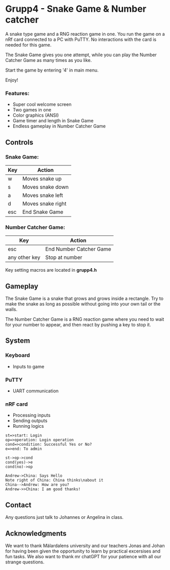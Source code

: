 # Grupp4 - Snake Game &  Number catcher
A snake type game and a RNG reaction game in one. You run the game on a nRf card connected to a PC with PuTTY. No interactions with the card is needed for this game.

The Snake Game gives you one attempt, while you can play the Number Catcher Game as many times as you like.

Start the game by entering '4' in main menu.

Enjoy!

### Features:
- Super cool welcome screen
- Two games in one
- Color graphics (ANSI)
- Game timer and length in Snake Game
- Endless gameplay in Number Catcher Game

## Controls
### Snake Game:
| Key | Action           | 
| --- | ---------------- |
| w   | Moves snake up   |
| s   | Moves snake down |
| a   | Moves snake left |
| d   | Moves snake right|
| esc | End Snake Game    |

### Number Catcher Game:
| Key      | Action                 | 
| -------- | ---------------------- |
| esc      | End Number Catcher Game|
| any other key| Stop at number         |

Key setting macros are located in **grupp4.h**

## Gameplay
The Snake Game is a snake that grows and grows inside a rectangle. Try to make the snake as long as possible without going into your own tail or the walls.

The Number Catcher Game is a RNG reaction game where you need to wait for your number to appear, and then react by pushing a key to stop it.

## System

### Keyboard
- Inputs to game
### PuTTY
- UART communication
### nRF card
- Processing inputs
- Sending outputs
- Running logics

```flow
st=>start: Login
op=>operation: Login operation
cond=>condition: Successful Yes or No?
e=>end: To admin

st->op->cond
cond(yes)->e
cond(no)->op
```

```seq
Andrew->China: Says Hello 
Note right of China: China thinks\nabout it 
China-->Andrew: How are you? 
Andrew->>China: I am good thanks!
```

## Contact
Any questions just talk to Johannes or Angelina in class.

## Acknowledgments
We want to thank Mälardalens university and our teachers Jonas and Johan for having been given the opportunity to learn by practical excersises and fun tasks. We also want to thank mr chatGPT for your patience with all our strange questions.


